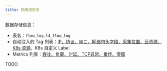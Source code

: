 ```yaml
---
title: 网络流日志
---
```


数据存储信息：
- 表名：`flow_log.l4_flow_log`
- 自动注入的 Tag 列表：[IP、协议、端口、网络包头字段、采集位置、云资源、K8s 资源](https://github.com/metaflowys/metaflow/blob/main/server/querier/db_descriptions/clickhouse/tag/flow_log/l4_flow_log)、K8s 自定义 Label
- Metrics 列表：[吞吐、负载、时延、TCP异常、重传、零窗](https://github.com/metaflowys/metaflow/blob/main/server/querier/db_descriptions/clickhouse/metrics/flow_log/l4_flow_log)

TODO
